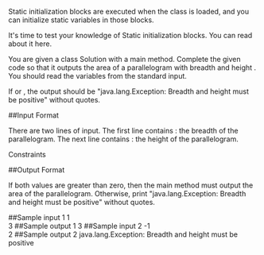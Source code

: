 Static initialization blocks are executed when the class is loaded, and you can initialize static variables in those blocks.

It's time to test your knowledge of Static initialization blocks. You can read about it here.

You are given a class Solution with a main method. Complete the given code so that it outputs the area of a parallelogram with breadth  and height . You should read the variables from the standard input.

If  or  , the output should be "java.lang.Exception: Breadth and height must be positive" without quotes.

##Input Format

There are two lines of input. The first line contains : the breadth of the parallelogram. The next line contains : the height of the parallelogram.

Constraints

##Output Format

If both values are greater than zero, then the main method must output the area of the parallelogram. Otherwise, print "java.lang.Exception: Breadth and height must be positive" without quotes.

##Sample input 1
1<br />
3
##Sample output 1
3
##Sample input 2
-1<br />
2
##Sample output 2
java.lang.Exception: Breadth and height must be positive
